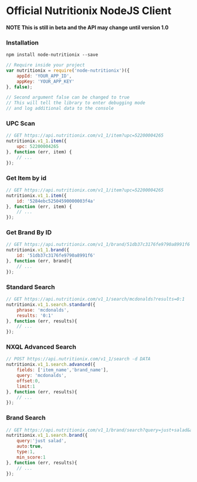 Official Nutritionix NodeJS Client
==================================

#### NOTE This is still in beta and the API may change until version 1.0


### Installation

```shell
npm install node-nutritionix --save
```


```js
// Require inside your project
var nutritionix = require('node-nutritionix')({
    appId: 'YOUR_APP_ID',
    appKey: 'YOUR_APP_KEY'
}, false);

// Second argument false can be changed to true
// This will tell the library to enter debugging mode
// and log additional data to the console
```

### UPC Scan

```js
// GET https://api.nutritionix.com/v1_1/item?upc=52200004265
nutritionix.v1_1.item({
    upc: 52200004265
}, function (err, item) {
    // ...
});
```

### Get Item by id

```js
// GET https://api.nutritionix.com/v1_1/item?upc=52200004265
nutritionix.v1_1.item({
    id: '5284ebc52504590000003f4a'
}, function (err, item) {
    // ...
});
```

### Get Brand By ID

```js
// GET https://api.nutritionix.com/v1_1/brand/51db37c3176fe9790a8991f6
nutritionix.v1_1.brand({
    id: '51db37c3176fe9790a8991f6'
}, function (err, brand){
    // ...
});
```


### Standard Search

```js
// GET https://api.nutritionix.com/v1_1/search/mcdonalds?results=0:1
nutritionix.v1_1.search.standard({
    phrase: 'mcdonalds',
    results: '0:1'
}, function (err, results){
    // ...
});
```

### NXQL Advanced Search

```js
// POST https://api.nutritionix.com/v1_1/search -d DATA
nutritionix.v1_1.search.advanced({
    fields: ['item_name','brand_name'],
    query: 'mcdonalds',
    offset:0,
    limit:1
}, function (err, results){
    // ...
});
```

### Brand Search

```js
// GET https://api.nutritionix.com/v1_1/brand/search?query=just+salad&auto=true&type=1&min_score=1&appId=c7a8b9cd&appKey=8e54cb1c548d4470701cfdddc8883a57
nutritionix.v1_1.search.brand({
    query:'just salad',
    auto:true,
    type:1,
    min_score:1
}, function (err, results){
    // ...
});
```